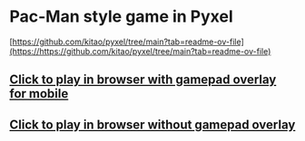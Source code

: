 # Pac-Man style game in Pyxel

[https://github.com/kitao/pyxel/tree/main?tab=readme-ov-file](https://https://github.com/kitao/pyxel/tree/main?tab=readme-ov-file)

[](https://github.com/kitao/pyxel/raw/main/docs/images/pyxel_logo_152x64.png)

## [Click to play in browser with gamepad overlay for mobile](https://kitao.github.io/pyxel/wasm/launcher/?play=4-3is4-me.pyxel-pac-man.build.sprite&gamepad=enabled)

## [Click to play in browser without gamepad overlay](https://kitao.github.io/pyxel/wasm/launcher/?play=4-3is4-me.pyxel-pac-man.build.sprite)

